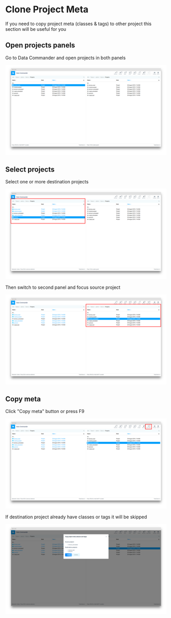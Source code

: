 # Clone Project Meta

If you need to copy project meta (classes & tags) to other project this section will be useful for you

## Open projects panels

Go to Data Commander and open projects in both panels

![](../assets/dc-projects.png)

## Select projects

Select one or more destination projects

![](../assets/dc-copy-meta-dst.png)

Then switch to second panel and focus source project

![](../assets/dc-copy-meta-src.png)

## Copy meta

Click "Copy meta" button or press F9

![](../assets/dc-copy-meta-btn.png)

If destination project already have classes or tags it will be skipped

![](../assets/dc-copy-meta-dialog.png)
